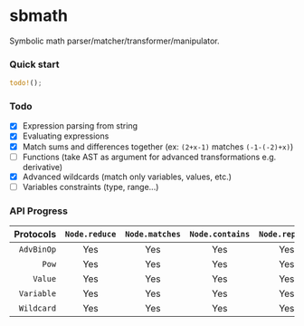 # sbmath

Symbolic math parser/matcher/transformer/manipulator.

### Quick start

```rust
todo!();
```

### Todo

- [x] Expression parsing from string
- [x] Evaluating expressions
- [x] Match sums and differences together (ex: `(2+x-1)` matches `(-1-(-2)+x)`)
- [ ] Functions (take AST as argument for advanced transformations e.g. derivative)
- [x] Advanced wildcards (match only variables, values, etc.)
- [ ] Variables constraints (type, range...)

### API Progress

|  Protocols | `Node.reduce` | `Node.matches` | `Node.contains` | `Node.replace` |
|-----------:|:-------------:|:--------------:|:---------------:|:--------------:|
| `AdvBinOp` |      Yes      |      Yes       |       Yes       |      Yes       |
|      `Pow` |      Yes      |      Yes       |       Yes       |      Yes       |
|    `Value` |      Yes      |      Yes       |       Yes       |      Yes       |
| `Variable` |      Yes      |      Yes       |       Yes       |      Yes       |
| `Wildcard` |      Yes      |      Yes       |       Yes       |      Yes       |